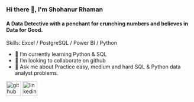### Hi there 👋, I'm Shohanur Rhaman
#### A Data Detective with a penchant for crunching numbers and believes in Data for Good.

Skills: Excel / PostgreSQL /  Power BI / Python

- 🌱 I’m currently learning Python & SQL 
- 👯 I’m looking to collaborate on github 
- 💬 Ask me about Practice easy, medium and hard SQL & Python data analyst problems. 


[<img src='https://cdn.jsdelivr.net/npm/simple-icons@3.0.1/icons/github.svg' alt='github' height='40'>](https://github.com/ShohanurData)  [<img src='https://cdn.jsdelivr.net/npm/simple-icons@3.0.1/icons/linkedin.svg' alt='linkedin' height='40'>](https://www.linkedin.com/in/shohanur-r-shamim/)  


